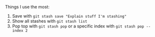 Things I use the most:
1. Save with `git stash save "Explain stuff I'm stashing"`
2. Show all stashes with `git stash list`
3. Pop top with `git stash pop` or a specific index with `git stash pop --index 2`
